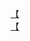 [【](http://tieba.baidu.com/p/3489141088?see_lz=1&pn=)   
[【](http://tieba.baidu.com/p/3488360053?see_lz=1&pn=)   
